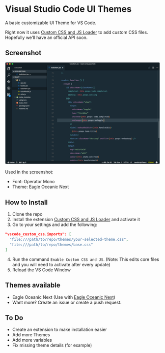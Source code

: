 # Visual Studio Code UI Themes

A basic customizable UI Theme for VS Code.

Right now it uses [Custom CSS and JS Loader](https://marketplace.visualstudio.com/items?itemName=be5invis.vscode-custom-css) to add custom CSS files. Hopefully we'll have an official API soon.

## Screenshot

![](https://raw.githubusercontent.com/edenstrom/vscode-ui-themes/master/screenshots/eagle-oceanic-next.png)

Used in the screenshot:
- Font: Operator Mono
- Theme: Eagle Oceanic Next

## How to Install

1. Clone the repo
2. Install the extension [Custom CSS and JS Loader](https://marketplace.visualstudio.com/items?itemName=be5invis.vscode-custom-css) and activate it
3. Go to your settings and add the following:
```json
"vscode_custom_css.imports": [
  "file:///path/to/repo/themes/your-selected-theme.css",
  "file:///path/to/repo/themes/base.css"
]
```
4. Run the command `Enable Custom CSS and JS`.
  (Note: This edits core files and you will need to activate after every update)
5. Reload the VS Code Window

## Themes available

- Eagle Oceanic Next (Use with [Eagle Oceanic Next](https://marketplace.visualstudio.com/items?itemName=graf009.Eagle-Oceanic-Next))
- Want more? Create an issue or create a push request.

## To Do

- Create an extension to make installation easier
- Add more Themes
- Add more variables
- Fix missing theme details (for example)